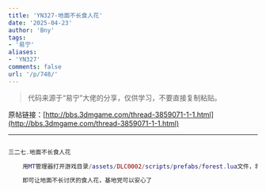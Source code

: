 ```yaml
---
title: 'YN327-地面不长食人花'
date: '2025-04-23'
author: 'Bny'
tags:
- '易宁'
aliases:
- 'YN327'
comments: false
url: '/p/748/'
---
```


> 代码来源于“易宁”大佬的分享，仅供学习，不要直接复制粘贴。

原帖链接：[http://bbs.3dmgame.com/thread-3859071-1-1.html](http://bbs.3dmgame.com/thread-3859071-1-1.html)

---

```lua  

三二七.地面不长食人花

	用MT管理器打开游戏目录/assets/DLC0002/scripts/prefabs/forest.lua文件，将inst:AddComponent("lureplantspawner")替换为--inst:AddComponent("lureplantspawner")

	即可让地面不长讨厌的食人花，基地党可以安心了

```  

